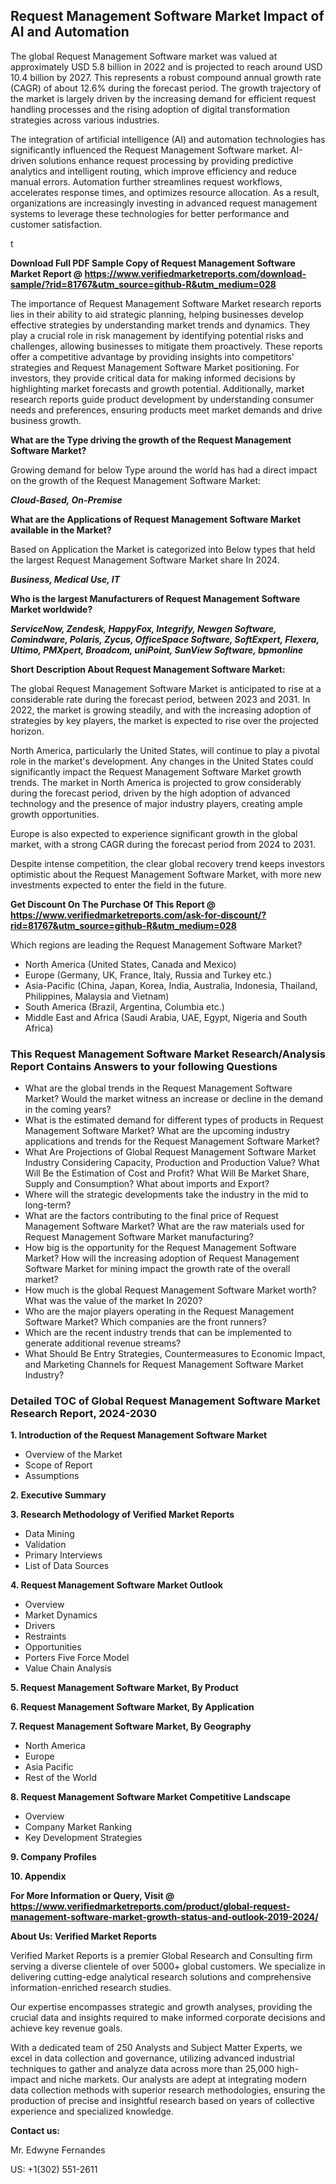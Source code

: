 <h2>Request Management Software Market Impact of AI and Automation</h2><p>The global Request Management Software market was valued at approximately USD 5.8 billion in 2022 and is projected to reach around USD 10.4 billion by 2027. This represents a robust compound annual growth rate (CAGR) of about 12.6% during the forecast period. The growth trajectory of the market is largely driven by the increasing demand for efficient request handling processes and the rising adoption of digital transformation strategies across various industries.</p><p>The integration of artificial intelligence (AI) and automation technologies has significantly influenced the Request Management Software market. AI-driven solutions enhance request processing by providing predictive analytics and intelligent routing, which improve efficiency and reduce manual errors. Automation further streamlines request workflows, accelerates response times, and optimizes resource allocation. As a result, organizations are increasingly investing in advanced request management systems to leverage these technologies for better performance and customer satisfaction.</p>t</p><p id="" class=""><strong>Download Full PDF Sample Copy of Request Management Software Market Report @ <a href="https://www.verifiedmarketreports.com/download-sample/?rid=81767&utm_source=github-R&utm_medium=028" target="_blank">https://www.verifiedmarketreports.com/download-sample/?rid=81767&utm_source=github-R&utm_medium=028</a></strong></p><p>The importance of&nbsp;Request Management Software Market research reports lies in their ability to aid strategic planning, helping businesses develop effective strategies by understanding market trends and dynamics. They play a crucial role in risk management by identifying potential risks and challenges, allowing businesses to mitigate them proactively. These reports offer a competitive advantage by providing insights into competitors' strategies and Request Management Software Market positioning. For investors, they provide critical data for making informed decisions by highlighting market forecasts and growth potential. Additionally, market research reports guide product development by understanding consumer needs and preferences, ensuring products meet market demands and drive business growth.</p><p><strong>What are the&nbsp;Type driving the growth of the Request Management Software Market?</strong></p><p id="" class="">Growing demand for below Type around the world has had a direct impact on the growth of the Request Management Software Market:</p><em><strong>Cloud-Based, On-Premise</strong></em></p><strong>What are the&nbsp;Applications&nbsp;of Request Management Software Market available in the Market?</strong></p><p id="" class="">Based on Application the Market is categorized into Below types that held the largest Request Management Software Market share In 2024.</p><em><strong>Business, Medical Use, IT</strong></em></p><strong>Who is the largest Manufacturers of Request Management Software Market worldwide?</strong></p><p><em><strong>ServiceNow, Zendesk, HappyFox, Integrify, Newgen Software, Comindware, Polaris, Zycus, OfficeSpace Software, SoftExpert, Flexera, Ultimo, PMXpert, Broadcom, uniPoint, SunView Software, bpmonline</strong></em></p><p id="" class=""><strong>Short Description About Request Management Software Market:</strong></p><p>The global Request Management Software Market is anticipated to rise at a considerable rate during the forecast period, between 2023 and 2031. In 2022, the market is growing steadily, and with the increasing adoption of strategies by key players, the market is expected to rise over the projected horizon.</p><p>North America, particularly the United States, will continue to play a pivotal role in the market's development. Any changes in the United States could significantly impact the Request Management Software Market growth trends. The market in North America is projected to grow considerably during the forecast period, driven by the high adoption of advanced technology and the presence of major industry players, creating ample growth opportunities.</p><p>Europe is also expected to experience significant growth in the global market, with a strong CAGR during the forecast period from 2024 to 2031.</p><p>Despite intense competition, the clear global recovery trend keeps investors optimistic about the Request Management Software Market, with more new investments expected to enter the field in the future.</p><p id="" class=""><strong>Get Discount On The Purchase Of This Report @ <a href="https://www.verifiedmarketreports.com/ask-for-discount/?rid=81767&utm_source=github-R&utm_medium=028" target="_blank">https://www.verifiedmarketreports.com/ask-for-discount/?rid=81767&utm_source=github-R&utm_medium=028</a></strong></p>Which regions are leading the Request Management Software Market?</p><ul><li>North America (United States, Canada and Mexico)</li><li>Europe (Germany, UK, France, Italy, Russia and Turkey etc.)</li><li>Asia-Pacific (China, Japan, Korea, India, Australia, Indonesia, Thailand, Philippines, Malaysia and Vietnam)</li><li>South America (Brazil, Argentina, Columbia etc.)</li><li>Middle East and Africa (Saudi Arabia, UAE, Egypt, Nigeria and South Africa)</li></ul><h3 id="" class="">This Request Management Software Market Research/Analysis Report Contains Answers to your following Questions</h3><ul><li>What are the global trends in the Request Management Software Market? Would the market witness an increase or decline in the demand in the coming years?</li><li>What is the estimated demand for different types of products in Request Management Software Market? What are the upcoming industry applications and trends for the Request Management Software Market?</li><li>What Are Projections of Global Request Management Software Market Industry Considering Capacity, Production and Production Value? What Will Be the Estimation of Cost and Profit? What Will Be Market Share, Supply and Consumption? What about imports and Export?</li><li>Where will the strategic developments take the industry in the mid to long-term?</li><li>What are the factors contributing to the final price of Request Management Software Market? What are the raw materials used for Request Management Software Market manufacturing?</li><li>How big is the opportunity for the Request Management Software Market? How will the increasing adoption of Request Management Software Market for mining impact the growth rate of the overall market?</li><li>How much is the global Request Management Software Market worth? What was the value of the market In 2020?</li><li>Who are the major players operating in the Request Management Software Market? Which companies are the front runners?</li><li>Which are the recent industry trends that can be implemented to generate additional revenue streams?</li><li>What Should Be Entry Strategies, Countermeasures to Economic Impact, and Marketing Channels for Request Management Software Market Industry?</li></ul><h3 id="" class="">Detailed TOC of Global Request Management Software Market Research Report, 2024-2030</h3><p id="" class=""><strong>1. Introduction of the Request Management Software Market</strong></p><ul><li>Overview of the Market</li><li>Scope of Report</li><li>Assumptions</li></ul><p id="" class=""><strong>2. Executive Summary</strong></p><p id="" class=""><strong>3. Research Methodology of Verified Market Reports</strong></p><ul><li>Data Mining</li><li>Validation</li><li>Primary Interviews</li><li>List of Data Sources</li></ul><p id="" class=""><strong>4. Request Management Software Market Outlook</strong></p><ul><li>Overview</li><li>Market Dynamics</li><li>Drivers</li><li>Restraints</li><li>Opportunities</li><li>Porters Five Force Model</li><li>Value Chain Analysis</li></ul><p id="" class=""><strong>5. Request Management Software Market, By Product</strong></p><p id="" class=""><strong>6. Request Management Software Market, By Application</strong></p><p id="" class=""><strong>7. Request Management Software Market, By Geography</strong></p><ul><li>North America</li><li>Europe</li><li>Asia Pacific</li><li>Rest of the World</li></ul><p id="" class=""><strong>8. Request Management Software Market Competitive Landscape</strong></p><ul><li>Overview</li><li>Company Market Ranking</li><li>Key Development Strategies</li></ul><p id="" class=""><strong>9. Company Profiles</strong></p><p id="" class=""><strong>10. Appendix</strong></p><p id="" class=""><strong>For More Information or Query, Visit @ <a href="https://www.verifiedmarketreports.com/product/global-request-management-software-market-growth-status-and-outlook-2019-2024/" target="_blank">https://www.verifiedmarketreports.com/product/global-request-management-software-market-growth-status-and-outlook-2019-2024/</a></strong></p><p id="" class=""><strong>About Us: Verified Market Reports</strong></p><p id="" class="">Verified Market Reports is a premier Global Research and Consulting firm serving a diverse clientele of over 5000+ global customers. We specialize in delivering cutting-edge analytical research solutions and comprehensive information-enriched research studies.</p><p id="" class="">Our expertise encompasses strategic and growth analyses, providing the crucial data and insights required to make informed corporate decisions and achieve key revenue goals.</p><p id="" class="">With a dedicated team of 250 Analysts and Subject Matter Experts, we excel in data collection and governance, utilizing advanced industrial techniques to gather and analyze data across more than 25,000 high-impact and niche markets. Our analysts are adept at integrating modern data collection methods with superior research methodologies, ensuring the production of precise and insightful research based on years of collective experience and specialized knowledge.</p><p id="" class=""><strong>Contact us:</strong></p><p id="" class="">Mr. Edwyne Fernandes</p><p id="" class="">US: +1(302) 551-2611</p>